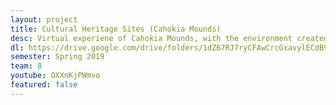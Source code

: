 ```yaml
---
layout: project
title: Cultural Heritage Sites (Cahokia Mounds)
desc: Virtual experiene of Cahokia Mounds, with the environment created using LiDAR data.
dl: https://drive.google.com/drive/folders/1dZ67RJ7ryCFAwCrcGxavylECdB9qpkZ2?usp=sharing
semester: Spring 2019
team: 8
youtube: OXXnKjPWmvo
featured: false
---
```

